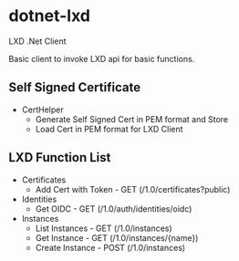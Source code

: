 # dotnet-lxd
LXD .Net Client

Basic client to invoke LXD api for basic functions.


## Self Signed Certificate
- CertHelper
  - Generate Self Signed Cert in PEM format and Store
  - Load Cert in PEM format for LXD Client


## LXD Function List
- Certificates
  - Add Cert with Token - GET (/1.0/certificates?public)
- Identities
  - Get OIDC - GET (/1.0/auth/identities/oidc)
- Instances
  - List Instances - GET (/1.0/instances)
  - Get Instance - GET (/1.0/instances/{name})
  - Create Instance - POST (/1.0/instances)